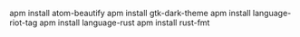 apm install atom-beautify
apm install gtk-dark-theme
apm install language-riot-tag
apm install language-rust
apm install rust-fmt
